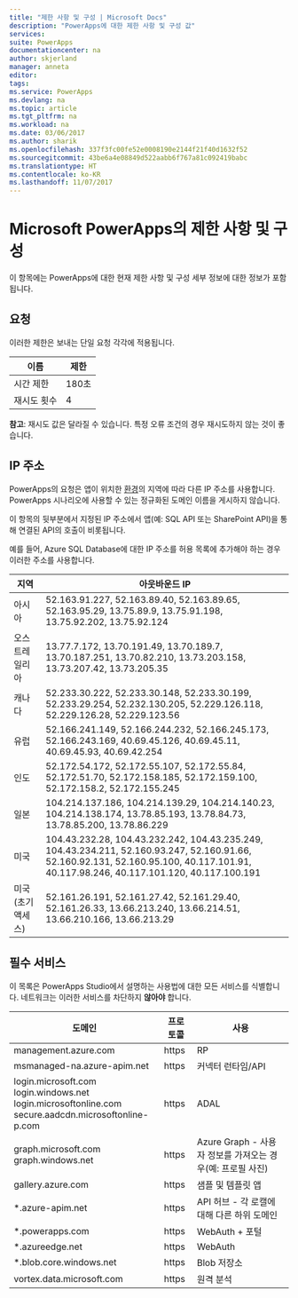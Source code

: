 ```yaml
---
title: "제한 사항 및 구성 | Microsoft Docs"
description: "PowerApps에 대한 제한 사항 및 구성 값"
services: 
suite: PowerApps
documentationcenter: na
author: skjerland
manager: anneta
editor: 
tags: 
ms.service: PowerApps
ms.devlang: na
ms.topic: article
ms.tgt_pltfrm: na
ms.workload: na
ms.date: 03/06/2017
ms.author: sharik
ms.openlocfilehash: 337f3fc00fe52e0008190e2144f21f40d1632f52
ms.sourcegitcommit: 43be6a4e08849d522aabb6f767a81c092419babc
ms.translationtype: HT
ms.contentlocale: ko-KR
ms.lasthandoff: 11/07/2017
---
```

# <a name="limits-and-configuration-in-microsoft-powerapps"></a>Microsoft PowerApps의 제한 사항 및 구성
이 항목에는 PowerApps에 대한 현재 제한 사항 및 구성 세부 정보에 대한 정보가 포함됩니다.

## <a name="requests"></a>요청
이러한 제한은 보내는 단일 요청 각각에 적용됩니다.

| 이름 | 제한 |
| --- | --- |
| 시간 제한 |180초 |
| 재시도 횟수 |4 |

**참고**: 재시도 값은 달라질 수 있습니다. 특정 오류 조건의 경우 재시도하지 않는 것이 좋습니다.

## <a name="ip-addresses"></a>IP 주소
PowerApps의 요청은 앱이 위치한 [환경](environments-overview.md)의 지역에 따라 다른 IP 주소를 사용합니다. PowerApps 시나리오에 사용할 수 있는 정규화된 도메인 이름을 게시하지 않습니다.

이 항목의 뒷부분에서 지정된 IP 주소에서 앱(예: SQL API 또는 SharePoint API)을 통해 연결된 API의 호출이 비롯됩니다.

예를 들어, Azure SQL Database에 대한 IP 주소를 허용 목록에 추가해야 하는 경우 이러한 주소를 사용합니다.

| 지역 | 아웃바운드 IP |
| --- | --- |
| 아시아 |52.163.91.227, 52.163.89.40, 52.163.89.65, 52.163.95.29, 13.75.89.9, 13.75.91.198, 13.75.92.202, 13.75.92.124 |
| 오스트레일리아 |13.77.7.172, 13.70.191.49, 13.70.189.7, 13.70.187.251, 13.70.82.210, 13.73.203.158, 13.73.207.42, 13.73.205.35 |
| 캐나다 |52.233.30.222, 52.233.30.148, 52.233.30.199, 52.233.29.254, 52.232.130.205, 52.229.126.118, 52.229.126.28, 52.229.123.56 |
| 유럽 |52.166.241.149, 52.166.244.232, 52.166.245.173, 52.166.243.169, 40.69.45.126, 40.69.45.11, 40.69.45.93, 40.69.42.254 |
| 인도 |52.172.54.172, 52.172.55.107, 52.172.55.84, 52.172.51.70, 52.172.158.185, 52.172.159.100, 52.172.158.2, 52.172.155.245 |
| 일본 |104.214.137.186, 104.214.139.29, 104.214.140.23, 104.214.138.174, 13.78.85.193, 13.78.84.73, 13.78.85.200, 13.78.86.229 |
| 미국 |104.43.232.28, 104.43.232.242, 104.43.235.249, 104.43.234.211, 52.160.93.247, 52.160.91.66, 52.160.92.131, 52.160.95.100, 40.117.101.91, 40.117.98.246, 40.117.101.120, 40.117.100.191 |
| 미국(초기 액세스) |52.161.26.191, 52.161.27.42, 52.161.29.40, 52.161.26.33, 13.66.213.240, 13.66.214.51, 13.66.210.166, 13.66.213.29 |

## <a name="required-services"></a>필수 서비스
이 목록은 PowerApps Studio에서 설명하는 사용법에 대한 모든 서비스를 식별합니다. 네트워크는 이러한 서비스를 차단하지 **않아야** 합니다.

| 도메인 | 프로토콜 | 사용 |
| --- | --- | --- |
| management.azure.com |https |RP |
| msmanaged-na.azure-apim.net |https |커넥터 런타임/API |
| login.microsoft.com<br>login.windows.net<br>login.microsoftonline.com<br>secure.aadcdn.microsoftonline-p.com |https |ADAL |
| graph.microsoft.com<br>graph.windows.net |https |Azure Graph - 사용자 정보를 가져오는 경우(예: 프로필 사진) |
| gallery.azure.com |https |샘플 및 템플릿 앱 |
| *.azure-apim.net |https |API 허브 - 각 로캘에 대해 다른 하위 도메인 |
| *.powerapps.com |https |WebAuth + 포털 |
| *.azureedge.net |https |WebAuth |
| *.blob.core.windows.net |https |Blob 저장소 |
| vortex.data.microsoft.com |https |원격 분석 |

